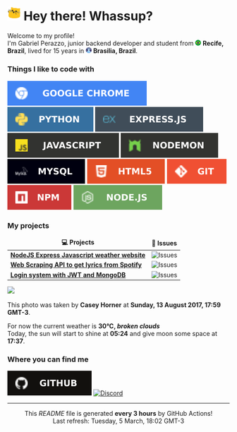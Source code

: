 <h1><img src="/images/meow.gif" width="30"> Hey there! Whassup?</h1>


<p>Welcome to my profile! </br> I'm Gabriel Perazzo, junior backend developer and student from <img src="/images/brazil-.png" width="13"/> <b>Recife, Brazil</b>, lived for 15 years in <img src="/images/brasilia-cathedral.png" width="13"/> <b>Brasilia, Brazil</b>. </p>
<h3>Things I like to code with</h3>

<p>
  <img src="/svg/chrome.svg" alt="GoogleChrome">
  <img src="/svg/python.svg" alt="Python">
  <img src="/svg/expressjs.svg" alt="ExpressJS">
  <img src="/svg/javascript.svg" alt="Javascript">
  <img src="/svg/nodemon.svg" alt="Nodemon">
  <img src="/svg/mysql.svg" alt="MySQL">
  <img src="/svg/html.svg" alt="HTML5">
  <img src="/svg/git.svg" alt="Git">
  <img src="/svg/npm.svg" alt="NPM">
  <img src="/svg/nodejs.svg" alt="NodeJS">
</p>
<h3>My projects</h3>
<table>
  <thead align="center">
    <tr border: none;>
      <td><b>💻 Projects</b></td>
      <td><b>🐛 Issues</b></td>
    </tr>
  </thead>
  <tbody>
    <tr>
      <td><a href="https://github.com/Bluh7/Weather-Search"><b>NodeJS Express Javascript weather website</b></a></td>
      <td><img alt="Issues" src="https://img.shields.io/github/issues/Bluh7/Weather-Search?style=flat-square&labelColor=343b41"/></td>
    </tr>
    <tr>
      <td><a href="https://github.com/Bluh7/spotify-lyrics-scraper"><b>Web Scraping API to get lyrics from Spotify</b></a></td>
      <td><img alt="Issues" src="https://img.shields.io/github/issues/Bluh7/spotify-lyrics-scraper?style=flat-square&labelColor=343b41"/></td>
    </tr>
    <tr>
      <td><a href="https://github.com/Bluh7/Login-System-Example"><b>Login system with JWT and MongoDB</b></a></td>
      <td><img alt="Issues" src="https://img.shields.io/github/issues/Bluh7/Login-System-Example?style=flat-square&labelColor=343b41"/></td>
    </tr>
  </tbody>
</table>
<p><img src="https:&#x2F;&#x2F;images.unsplash.com&#x2F;photo-1502657877623-f66bf489d236?crop&#x3D;entropy&amp;cs&#x3D;tinysrgb&amp;fit&#x3D;max&amp;fm&#x3D;jpg&amp;ixid&#x3D;M3w0NDY1OTR8MHwxfHJhbmRvbXx8fHx8fHwxfHwxNzA5NjcyNTM5fA&amp;ixlib&#x3D;rb-4.0.3&amp;q&#x3D;80&amp;w&#x3D;1080" width="600"></p>
<p>This photo was taken by <b>Casey Horner</b> at <b>Sunday, 13 August 2017, 17:59 GMT-3</b>.</p>
<p>For now the current weather is <b>30°C, <i>broken clouds</i></b></br>Today, the sun will start to shine at <b>05:24</b> and give moon some space at <b>17:37</b>.</p>
<h3>Where you can find me</h3>
<p><a href="https://github.com/Bluh7" target="_blank"><img alt="Github" src="/svg/github.svg"/></a> <a href="https://discord.com/users/757738778633961592" target="_blank"><img src="https://dcbadge.vercel.app/api/shield/757738778633961592" alt="Discord"></a></p>

------------
<p align="center">This <i>README</i> file is generated <b>every 3 hours</b> by GitHub Actions!</br>Last refresh: Tuesday, 5 March, 18:02 GMT-3</p>
